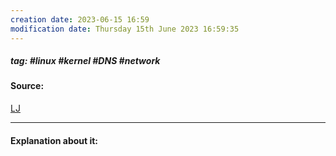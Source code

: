 ```yaml
---
creation date: 2023-06-15 16:59
modification date: Thursday 15th June 2023 16:59:35
---
```


##### tag: #linux #kernel #DNS #network 

#### Source:
[LJ](https://linuxjourney.com/lesson/dns-setup)

--------------------------------------

#### Explanation about it:

